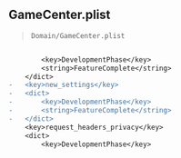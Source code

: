 ## GameCenter.plist

> `Domain/GameCenter.plist`

```diff

 		<key>DevelopmentPhase</key>
 		<string>FeatureComplete</string>
 	</dict>
-	<key>new_settings</key>
-	<dict>
-		<key>DevelopmentPhase</key>
-		<string>FeatureComplete</string>
-	</dict>
 	<key>request_headers_privacy</key>
 	<dict>
 		<key>DevelopmentPhase</key>

```
